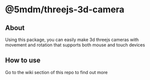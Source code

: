 # @5mdm/threejs-3d-camera
## About
Using this package, you can easily make 3d threejs cameras with movement and rotation that supports both mouse and touch devices

## How to use
Go to the wiki section of this repo to find out more